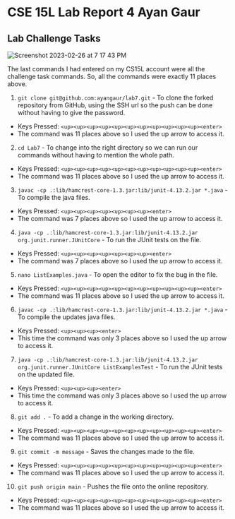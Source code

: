 # CSE 15L Lab Report 4 Ayan Gaur

## Lab Challenge Tasks

![Screenshot 2023-02-26 at 7 17 43 PM](https://user-images.githubusercontent.com/122495485/221465214-131b4777-1e50-45fc-bfc2-4c5a28282dbf.jpg)

The last commands I had entered on my CS15L account were all the challenge task commands. So, all the commands were exactly 11 places above.

1. `git clone git@github.com:ayangaur/lab7.git` - To clone the forked repository from GitHub, using the SSH url so the push can be done without having to give the password.
- Keys Pressed: `<up><up><up><up><up><up><up><up><up><up><up><enter>`
- The command was 11 places above so I used the up arrow to access it.

2. `cd Lab7` - To change into the right directory so we can run our commands without having to mention the whole path.
- Keys Pressed: `<up><up><up><up><up><up><up><up><up><up><up><enter>`
- The command was 11 places above so I used the up arrow to access it.

3. `javac -cp .:lib/hamcrest-core-1.3.jar:lib/junit-4.13.2.jar *.java` - To compile the java files.
- Keys Pressed: `<up><up><up><up><up><up><up><enter>`
- The command was 7 places above so I used the up arrow to access it.

4. `java -cp .:lib/hamcrest-core-1.3.jar:lib/junit-4.13.2.jar org.junit.runner.JUnitCore` - To run the JUnit tests on the file.
- Keys Pressed: `<up><up><up><up><up><up><up><enter>`
- The command was 7 places above so I used the up arrow to access it.

5. `nano ListExamples.java` - To open the editor to fix the bug in the file.
- Keys Pressed: `<up><up><up><up><up><up><up><up><up><up><up><enter>`
- The command was 11 places above so I used the up arrow to access it.

6. `javac -cp .:lib/hamcrest-core-1.3.jar:lib/junit-4.13.2.jar *.java` - To compile the updates java files.
- Keys Pressed: `<up><up><up><enter>`
- This time the command was only 3 places above so I used the up arrow to access it.

7. `java -cp .:lib/hamcrest-core-1.3.jar:lib/junit-4.13.2.jar org.junit.runner.JUnitCore ListExamplesTest` - To run the JUnit tests on the updated file.
- Keys Pressed: `<up><up><up><enter>`
- This time the command was only 3 places above so I used the up arrow to access it.

8. `git add .` - To add a change in the working directory.
- Keys Pressed: `<up><up><up><up><up><up><up><up><up><up><up><enter>`
- The command was 11 places above so I used the up arrow to access it.

9. `git commit -m message` - Saves the changes made to the file.
- Keys Pressed: `<up><up><up><up><up><up><up><up><up><up><up><enter>`
- The command was 11 places above so I used the up arrow to access it.

10. `git push origin main` - Pushes the file onto the online repository.
- Keys Pressed: `<up><up><up><up><up><up><up><up><up><up><up><enter>`
- The command was 11 places above so I used the up arrow to access it.
